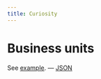 ```yaml
---
title: Curiosity
---
```


# Business units

See [example](/views/unit/alpha.json). — [JSON](/data/alpha.json)
